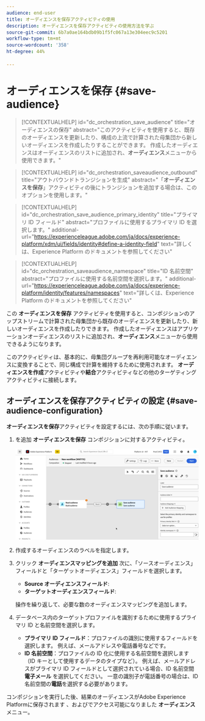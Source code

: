 ```yaml
---
audience: end-user
title: オーディエンスを保存アクティビティの使用
description: オーディエンスを保存アクティビティの使用方法を学ぶ
source-git-commit: 6b7a0ae164bdb09b1f5fc067a13e304eec9c5201
workflow-type: tm+mt
source-wordcount: '358'
ht-degree: 44%

---
```



# オーディエンスを保存 {#save-audience}

>[!CONTEXTUALHELP]
>id="dc_orchestration_save_audience"
>title="オーディエンスの保存"
>abstract="このアクティビティを使用すると、既存のオーディエンスを更新したり、構成の上流で計算された母集団から新しいオーディエンスを作成したりすることができます。 作成したオーディエンスはオーディエンスのリストに追加され、**オーディエンス**&#x200B;メニューから使用できます。"

>[!CONTEXTUALHELP]
>id="dc_orchestration_saveaudience_outbound"
>title="アウトバウンドトランジションを生成"
>abstract="「**オーディエンスを保存**」アクティビティの後にトランジションを追加する場合は、このオプションを使用します。"

>[!CONTEXTUALHELP]
>id="dc_orchestration_save_audience_primary_identity"
>title="プライマリ ID フィールド"
>abstract="プロファイルに使用するプライマリ ID を選択します。"
>additional-url="https://experienceleague.adobe.com/ja/docs/experience-platform/xdm/ui/fields/identity#define-a-identity-field" text="詳しくは、Experience Platform のドキュメントを参照してください"

>[!CONTEXTUALHELP]
>id="dc_orchestration_saveaudience_namespace"
>title="ID 名前空間"
>abstract="プロファイルに使用する名前空間を選択します。"
>additional-url="https://experienceleague.adobe.com/ja/docs/experience-platform/identity/features/namespaces" text="詳しくは、Experience Platform のドキュメントを参照してください"

この **オーディエンスを保存** アクティビティを使用すると、コンポジションのアップストリームで計算された母集団から既存のオーディエンスを更新したり、新しいオーディエンスを作成したりできます。 作成したオーディエンスはアプリケーションオーディエンスのリストに追加され、**オーディエンス**&#x200B;メニューから使用できるようになります。

このアクティビティは、基本的に、母集団グループを再利用可能なオーディエンスに変換することで、同じ構成で計算を維持するために使用されます。 **オーディエンスを作成**&#x200B;アクティビティや&#x200B;**結合**&#x200B;アクティビティなどの他のターゲティングアクティビティに接続します。

## オーディエンスを保存アクティビティの設定 {#save-audience-configuration}

**オーディエンスを保存**&#x200B;アクティビティを設定するには、次の手順に従います。

1. を追加 **オーディエンスを保存** コンポジションに対するアクティビティ。

   ![](../assets/save-audience.png)

1. 作成するオーディエンスのラベルを指定します。

1. クリック **オーディエンスマッピングを追加** 次に、「ソースオーディエンス」フィールドと「ターゲットオーディエンス」フィールドを選択します。

   * **Source オーディエンスフィールド**:
   * **ターゲットオーディエンスフィールド**:

   操作を繰り返して、必要な数のオーディエンスマッピングを追加します。

1. データベース内のターゲットプロファイルを識別するために使用するプライマリ ID と名前空間を選択します。

   * **プライマリ ID フィールド**：プロファイルの識別に使用するフィールドを選択します。 例えば、メールアドレスや電話番号などです。
   * **ID 名前空間**：プロファイルの ID 化に使用する名前空間を選択します（ID キーとして使用するデータのタイプなど）。 例えば、メールアドレスがプライマリ ID フィールドとして選択されている場合、ID 名前空間 **電子メール** を選択してください。 一意の識別子が電話番号の場合は、ID 名前空間の&#x200B;**電話**&#x200B;を選択する必要があります。

コンポジションを実行した後、結果のオーディエンスがAdobe Experience Platformに保存されます <!-- to check-->、およびでアクセス可能になりました **オーディエンス** メニュー。

<!--

## Example{#save-audience-example}

The following example illustrates a simple audience update from targeting. A scheduler is added to run the workflow once a month. A query recovers all the profiles subscribed to the different application services available. The **Save audience** activity updates the audience by deleting profiles that have unsubscribed from the service since the last workflow execution and by adding the newly subscribed profiles.
-->
